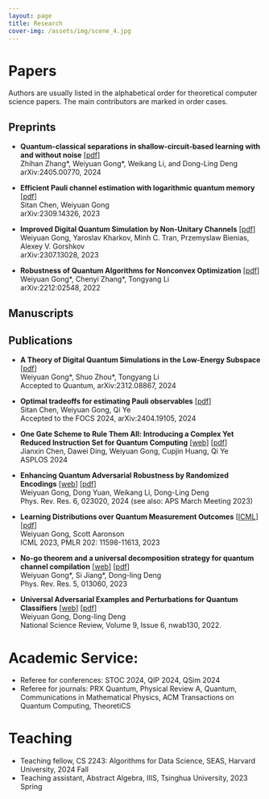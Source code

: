 ```yaml
---
layout: page
title: Research
cover-img: /assets/img/scene_4.jpg
---
```

# Papers

Authors are usually listed in the alphabetical order for theoretical computer science papers. The main contributors are marked in order cases.

## Preprints

- **Quantum-classical separations in shallow-circuit-based learning with and without noise** [[pdf](https://arxiv.org/abs/2405.00770)]\
  Zhihan Zhang\*, Weiyuan Gong\*, Weikang Li, and Dong-Ling Deng\
  arXiv:2405.00770, 2024
  
- **Efficient Pauli channel estimation with logarithmic quantum memory** [[pdf](https://arxiv.org/abs/2309.14326)]\
  Sitan Chen, Weiyuan Gong\
  arXiv:2309.14326, 2023
  
- **Improved Digital Quantum Simulation by Non-Unitary Channels** [[pdf](https://arxiv.org/abs/2307.13028)]\
  Weiyuan Gong, Yaroslav Kharkov, Minh C. Tran, Przemyslaw Bienias, Alexey V. Gorshkov\
  arXiv:2307.13028, 2023
  
- **Robustness of Quantum Algorithms for Nonconvex Optimization** [[pdf](https://arxiv.org/abs/2212:02548)]\
  Weiyuan Gong\*, Chenyi Zhang\*, Tongyang Li\
  arXiv:2212:02548, 2022

## Manuscripts

## Publications
- **A Theory of Digital Quantum Simulations in the Low-Energy Subspace** [[pdf](https://arxiv.org/abs/2312.08867)]\
  Weiyuan Gong\*, Shuo Zhou\*, Tongyang Li\
  Accepted to Quantum, arXiv:2312.08867, 2024
  
- **Optimal tradeoffs for estimating Pauli observables** [[pdf](https://arxiv.org/abs/2404.19105)]\
  Sitan Chen, Weiyuan Gong, Qi Ye\
  Accepted to the FOCS 2024, arXiv:2404.19105, 2024

- **One Gate Scheme to Rule Them All: Introducing a Complex Yet Reduced Instruction Set for Quantum Computing** [[web](https://dl.acm.org/doi/10.1145/3620665.3640386)] [[pdf](https://arxiv.org/abs/2312.05652)]\
  Jianxin Chen, Dawei Ding, Weiyuan Gong, Cupjin Huang, Qi Ye\
  ASPLOS 2024
  
- **Enhancing Quantum Adversarial Robustness by Randomized Encodings** [[web](https://journals.aps.org/prresearch/abstract/10.1103/PhysRevResearch.6.023020)] [[pdf](https://arxiv.org/abs/2212.02531)]\
  Weiyuan Gong, Dong Yuan, Weikang Li, Dong-Ling Deng\
  Phys. Rev. Res. 6, 023020, 2024 (see also: APS March Meeting 2023)
  
- **Learning Distributions over Quantum Measurement Outcomes** [[ICML](https://proceedings.mlr.press/v202/gong23a/gong23a.pdf)] [[pdf](https://arxiv.org/abs/2209.03007)]\
  Weiyuan Gong, Scott Aaronson\
  ICML 2023, PMLR 202: 11598-11613, 2023
  
- **No-go theorem and a universal decomposition strategy for quantum channel compilation** [[web](https://journals.aps.org/prresearch/abstract/10.1103/PhysRevResearch.5.013060)] [[pdf](https://arxiv.org/abs/2111.02426)]\
  Weiyuan Gong\*, Si Jiang\*, Dong-ling Deng\
  Phys. Rev. Res. 5, 013060, 2023
  
- **Universal Adversarial Examples and Perturbations for Quantum Classifiers** [[web](https://academic.oup.com/nsr/article/9/6/nwab130/6325546)] [[pdf](https://arxiv.org/abs/2102.07788)]\
  Weiyuan Gong, Dong-ling Deng\
  National Science Review, Volume 9, Issue 6, nwab130, 2022.


# Academic Service:

- Referee for conferences: STOC 2024, QIP 2024, QSim 2024
- Referee for journals: PRX Quantum, Physical Review A, Quantum, Communications in Mathematical Physics, ACM Transactions on Quantum Computing, TheoretiCS

# Teaching

- Teaching fellow, CS 2243: Algorithms for Data Science, SEAS, Harvard University, 2024 Fall
- Teaching assistant, Abstract Algebra, IIIS, Tsinghua University, 2023 Spring

